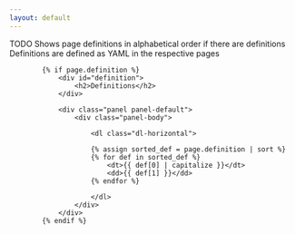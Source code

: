 ```yaml
---
layout: default
---
```

TODO
Shows page definitions in alphabetical order if there are definitions
            Definitions are defined as YAML in the respective pages
            
            {% if page.definition %}
                <div id="definition">
                    <h2>Definitions</h2>
                </div>
        
                <div class="panel panel-default">
                    <div class="panel-body">
                        
                        <dl class="dl-horizontal">
                    
                        {% assign sorted_def = page.definition | sort %}
                        {% for def in sorted_def %}
                            <dt>{{ def[0] | capitalize }}</dt>
                            <dd>{{ def[1] }}</dd>
                        {% endfor %}

                        </dl>
                    </div>
                </div>
            {% endif %}
